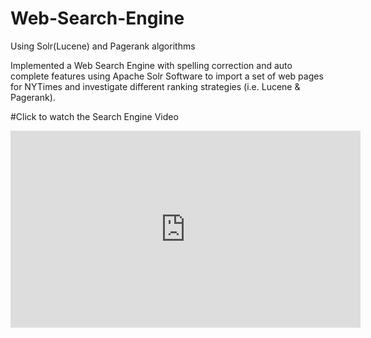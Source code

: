 # Web-Search-Engine
Using Solr(Lucene) and Pagerank algorithms

Implemented a Web Search Engine with spelling correction and auto complete features using Apache Solr Software to import a set of web pages for NYTimes and investigate different ranking strategies (i.e. Lucene & Pagerank).


#Click to watch the Search Engine Video
<iframe width="560" height="315" src="https://www.youtube.com/embed/9ClFe1jkWIs" frameborder="0" allow="accelerometer; autoplay; encrypted-media; gyroscope; picture-in-picture" allowfullscreen></iframe>
